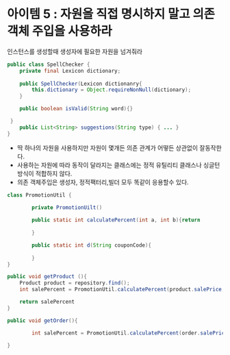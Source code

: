 # 아이템 5 : 자원을 직접 명시하지 말고 의존 객체 주입을 사용하라

인스턴스를 생성할때 생성자에 필요한 자원을 넘겨줘라

```java
public class SpellChecker {
	private final Lexicon dictionary;
	
	public SpellChecker(Lexicon dictionanry{
		this.dictionary = Object.requireNonNull(dictionary);
	}

	public boolean isValid(String word){}

 }
	public List<String> suggestions(String type) { ... }
}
```

- 딱 하나의 자원을 사용하지만 자원이 몇개든 의존 관계가 어떻든 상관없이 잘동작한다.
- 사용하는 자원에 따라 동작이 달라지는 클래스에는 정적 유틸리티 클래스나 싱글턴 방식이 적합하지 않다.
- 의존 객체주입은 생성자, 정적팩터리,빌더 모두 똑같이 응용할수 있다.

```java
class PromotionUtil {
	
		private PromotionUilt()

		public static int calculatePercent(int a, int b){return 
				
		}

		public static int d(String couponCode){
	
		}
}

public void getProduct (){
	Product product = repository.find();
	int salePercent = PromotionUtil.calculatePercent(product.salePrice,product.eventPrice)

	return salePercent 
}

public void getOrder(){

		int salePercent = PromotionUtil.calculatePercent(order.salePrice,order.couponPrice)

}

```